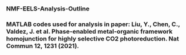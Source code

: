 ### NMF-EELS-Analysis-Outline
### MATLAB codes used for analysis in paper: Liu, Y., Chen, C., Valdez, J. et al. Phase-enabled metal-organic framework homojunction for highly selective CO2 photoreduction. Nat Commun 12, 1231 (2021).  
